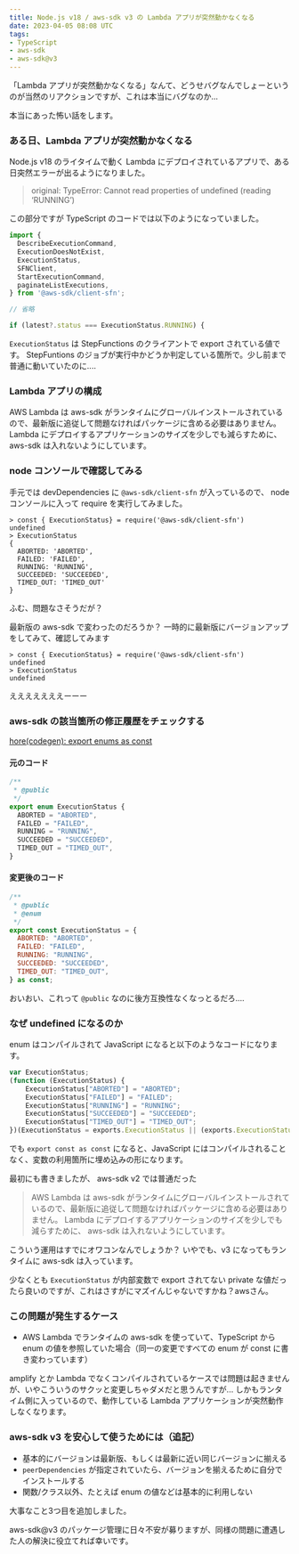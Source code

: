 ```yaml
---
title: Node.js v18 / aws-sdk v3 の Lambda アプリが突然動かなくなる
date: 2023-04-05 08:08 UTC
tags: 
- TypeScript
- aws-sdk
- aws-sdk@v3
---
```


「Lambda アプリが突然動かなくなる」なんて、どうせバグなんでしょーというのが当然のリアクションですが、これは本当にバグなのか...

本当にあった怖い話をします。

### ある日、Lambda アプリが突然動かなくなる

Node.js v18 のライタイムで動く Lambda にデプロイされているアプリで、ある日突然エラーが出るようになりました。

> original: TypeError: Cannot read properties of undefined (reading ‘RUNNING’)

この部分ですが TypeScript のコードでは以下のようになっていました。

```javascript
import {
  DescribeExecutionCommand,
  ExecutionDoesNotExist,
  ExecutionStatus,
  SFNClient,
  StartExecutionCommand,
  paginateListExecutions,
} from '@aws-sdk/client-sfn';

// 省略

if (latest?.status === ExecutionStatus.RUNNING) {
```

`ExecutionStatus` は StepFunctions のクライアントで export されている値です。
StepFuntions のジョブが実行中かどうか判定している箇所で。少し前まで普通に動いていたのに....

### Lambda アプリの構成

AWS Lambda は aws-sdk がランタイムにグローバルインストールされているので、最新版に追従して問題なければパッケージに含める必要はありません。
Lambda にデプロイするアプリケーションのサイズを少しでも減らすために、 aws-sdk は入れないようにしています。

### node コンソールで確認してみる

手元では devDependencies に `@aws-sdk/client-sfn` が入っているので、 node コンソールに入って require を実行してみました。

```
> const { ExecutionStatus} = require('@aws-sdk/client-sfn')
undefined
> ExecutionStatus
{
  ABORTED: 'ABORTED',
  FAILED: 'FAILED',
  RUNNING: 'RUNNING',
  SUCCEEDED: 'SUCCEEDED',
  TIMED_OUT: 'TIMED_OUT'
}
```

ふむ、問題なさそうだが？

最新版の aws-sdk で変わったのだろうか？
一時的に最新版にバージョンアップをしてみて、確認してみます

```
> const { ExecutionStatus} = require('@aws-sdk/client-sfn')
undefined
> ExecutionStatus
undefined
```

えええええええーーー

### aws-sdk の該当箇所の修正履歴をチェックする

[hore(codegen): export enums as const](https://github.com/aws/aws-sdk-js-v3/pull/4587)

#### 元のコード

```javascript
/**
 * @public
 */
export enum ExecutionStatus {
  ABORTED = "ABORTED",
  FAILED = "FAILED",
  RUNNING = "RUNNING",
  SUCCEEDED = "SUCCEEDED",
  TIMED_OUT = "TIMED_OUT",
}
```

#### 変更後のコード

```javascript
/**
 * @public
 * @enum
 */
export const ExecutionStatus = {
  ABORTED: "ABORTED",
  FAILED: "FAILED",
  RUNNING: "RUNNING",
  SUCCEEDED: "SUCCEEDED",
  TIMED_OUT: "TIMED_OUT",
} as const;
```

おいおい、これって `@public` なのに後方互換性なくなっとるだろ....

### なぜ undefined になるのか

enum はコンパイルされて JavaScript になると以下のようなコードになります。

```javascript
var ExecutionStatus;
(function (ExecutionStatus) {
    ExecutionStatus["ABORTED"] = "ABORTED";
    ExecutionStatus["FAILED"] = "FAILED";
    ExecutionStatus["RUNNING"] = "RUNNING";
    ExecutionStatus["SUCCEEDED"] = "SUCCEEDED";
    ExecutionStatus["TIMED_OUT"] = "TIMED_OUT";
})(ExecutionStatus = exports.ExecutionStatus || (exports.ExecutionStatus = {}));
```

でも `export const as const` になると、JavaScript にはコンパイルされることなく、変数の利用箇所に埋め込みの形になります。

最初にも書きましたが、 aws-sdk v2 では普通だった

> AWS Lambda は aws-sdk がランタイムにグローバルインストールされているので、最新版に追従して問題なければパッケージに含める必要はありません。
> Lambda にデプロイするアプリケーションのサイズを少しでも減らすために、 aws-sdk は入れないようにしています。

こういう運用はすでにオワコンなんでしょうか？
いやでも、v3 になってもランタイムに aws-sdk は入っています。

少なくとも `ExecutionStatus` が内部変数で export されてない private な値だったら良いのですが、これはさすがにマズイんじゃないですかね？awsさん。

### この問題が発生するケース

- AWS Lambda でランタイムの aws-sdk を使っていて、TypeScript から enum の値を参照していた場合（同一の変更ですべての enum が const に書き変わっています）

amplify とか Lambda でなくコンパイルされているケースでは問題は起きませんが、いやこういうのサクッと変更しちゃダメだと思うんですが...
しかもランタイム側に入っているので、動作している Lambda アプリケーションが突然動作しなくなります。

### aws-sdk v3 を安心して使うためには（追記）

- 基本的にバージョンは最新版、もしくは最新に近い同じバージョンに揃える
- `peerDependencies` が指定されていたら、バージョンを揃えるために自分でインストールする
- 関数/クラス以外、たとえば enum の値などは基本的に利用しない

大事なこと3つ目を追加しました。

aws-sdk@v3 のパッケージ管理に日々不安が募りますが、同様の問題に遭遇した人の解決に役立てれば幸いです。
